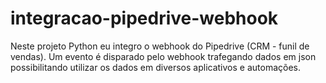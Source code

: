 # integracao-pipedrive-webhook
Neste projeto Python eu integro o webhook do Pipedrive (CRM - funil de vendas). Um evento é disparado pelo webhook trafegando dados em json possibilitando utilizar os dados em diversos aplicativos e automações.
